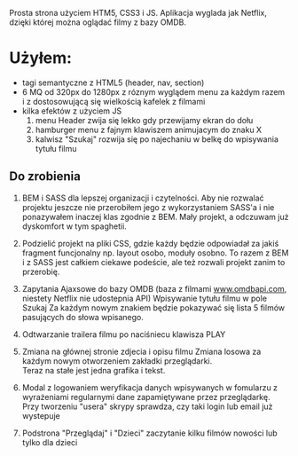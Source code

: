 Prosta strona użyciem HTM5, CSS3 i JS. Aplikacja wyglada jak Netflix, dzięki której można oglądać filmy z bazy OMDB. 

Użyłem: 
================
 - tagi semantyczne z HTML5 (header, nav, section)
 - 6 MQ od 320px do 1280px z róznym wyglądem menu za każdym razem i z dostosowującą się wielkością kafelek z filmami
 - kilka efektów z użyciem JS 
   1. menu Header zwija się lekko gdy przewijamy ekran do dołu
   2. hamburger menu z fajnym klawiszem animujacym do znaku X
   3. kalwisz "Szukaj" rozwija się po najechaniu w belkę do wpisywania tytułu filmu 

 
Do zrobienia
-------------------------------------------------------
1. BEM i SASS dla lepszej organizacji i czytelności. Aby nie rozwalać projektu jeszcze nie przerobiłem jego z wykorzystaniem SASS'a i nie ponazywałem inaczej klas zgodnie z BEM. Mały projekt, a odczuwam już dyskomfort w tym spaghetii. 

2. Podzielić projekt na pliki CSS, gdzie każdy będzie odpowiadał za jakiś fragment funcjonalny np. layout  osobo, moduły osobno. To razem z  BEM i z SASS jest całkiem ciekawe podeście, ale też rozwali projekt zanim to przerobię.     

3. Zapytania Ajaxsowe do bazy OMDB (baza z filmami www.omdbapi.com, niestety Netflix nie udostepnia API) 
      Wpisywanie tytułu filmu w pole Szukaj 
      Za każdym nowym znakiem będzie pokazywać się lista 5 filmów pasujących do słowa wpisanego.  
4. Odtwarzanie trailera filmu po naciśniecu klawisza PLAY
5. Zmiana na głównej stronie zdjecia i opisu filmu 
      Zmiana losowa za każdym nowym otworzeniem zakładki przeglądarki.  
      Teraz na stałe jest jedna grafika i tekst.  
6. Modal z logowaniem 
      weryfikacja danych wpisywanych w fomularzu z wyrażeniami regularnymi
      dane zapamiętywane przez przeglądarkę. Przy tworzeniu "usera" skrypy sprawdza, czy taki login lub email już wystepuje
7. Podstrona "Przeglądaj" i "Dzieci"
      zaczytanie kilku filmów nowości lub tylko dla dzieci 
